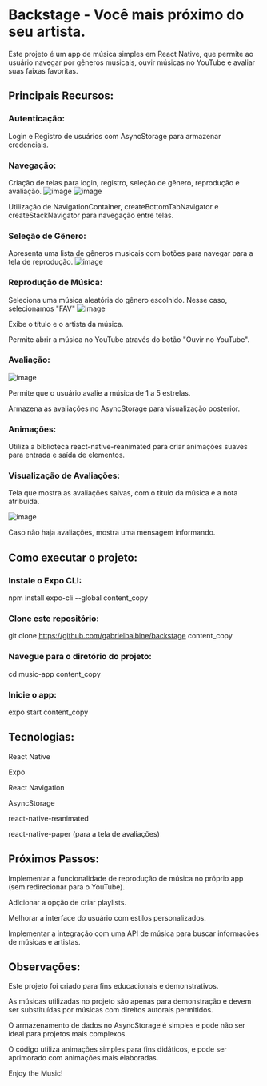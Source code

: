# Backstage - Você mais próximo do seu artista.

Este projeto é um app de música simples em React Native, que permite ao usuário navegar por gêneros musicais, ouvir músicas no YouTube e avaliar suas faixas favoritas.

## Principais Recursos:

### Autenticação:

Login e Registro de usuários com AsyncStorage para armazenar credenciais.

### Navegação:

Criação de telas para login, registro, seleção de gênero, reprodução e avaliação.
![image](https://github.com/GabrielBalbine/backstage/assets/103226641/e900d5a5-0824-417e-9309-92a9448cb5ee)
![image](https://github.com/GabrielBalbine/backstage/assets/103226641/fafd7c40-86f1-4299-8c35-6d0d47e904a8)

Utilização de NavigationContainer, createBottomTabNavigator e createStackNavigator para navegação entre telas.

### Seleção de Gênero:

Apresenta uma lista de gêneros musicais com botões para navegar para a tela de reprodução.
![image](https://github.com/GabrielBalbine/backstage/assets/103226641/32f0665a-857d-4d0a-ad1e-e21452145d9a)


### Reprodução de Música:

Seleciona uma música aleatória do gênero escolhido.
Nesse caso, selecionamos "FAV"
![image](https://github.com/GabrielBalbine/backstage/assets/103226641/8fd35f9d-a11f-4fc7-8b74-594eccc22070)


Exibe o título e o artista da música.

Permite abrir a música no YouTube através do botão "Ouvir no YouTube".

### Avaliação:

![image](https://github.com/GabrielBalbine/backstage/assets/103226641/13c2748f-7cd2-4f69-b162-63d4934a2e81)

Permite que o usuário avalie a música de 1 a 5 estrelas.

Armazena as avaliações no AsyncStorage para visualização posterior.

### Animações:

Utiliza a biblioteca react-native-reanimated para criar animações suaves para entrada e saída de elementos.

### Visualização de Avaliações:

Tela que mostra as avaliações salvas, com o título da música e a nota atribuída.

![image](https://github.com/GabrielBalbine/backstage/assets/103226641/dc305fa4-c307-4e13-98ee-dbe943a674ee)


Caso não haja avaliações, mostra uma mensagem informando.

## Como executar o projeto:

### Instale o Expo CLI:

npm install expo-cli --global
content_copy

### Clone este repositório:

git clone https://github.com/gabrielbalbine/backstage
content_copy

### Navegue para o diretório do projeto:

cd music-app
content_copy

### Inicie o app:

expo start
content_copy

## Tecnologias:

React Native

Expo

React Navigation

AsyncStorage

react-native-reanimated

react-native-paper (para a tela de avaliações)

## Próximos Passos:

Implementar a funcionalidade de reprodução de música no próprio app (sem redirecionar para o YouTube).

Adicionar a opção de criar playlists.

Melhorar a interface do usuário com estilos personalizados.

Implementar a integração com uma API de música para buscar informações de músicas e artistas.

## Observações:

Este projeto foi criado para fins educacionais e demonstrativos.

As músicas utilizadas no projeto são apenas para demonstração e devem ser substituídas por músicas com direitos autorais permitidos.

O armazenamento de dados no AsyncStorage é simples e pode não ser ideal para projetos mais complexos.

O código utiliza animações simples para fins didáticos, e pode ser aprimorado com animações mais elaboradas.

Enjoy the Music!
